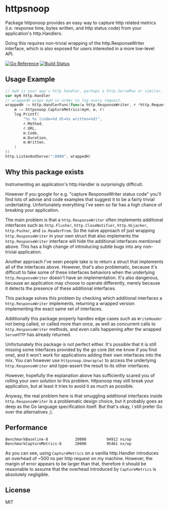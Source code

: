 # httpsnoop

Package httpsnoop provides an easy way to capture http related metrics (i.e.
response time, bytes written, and http status code) from your application's
http.Handlers.

Doing this requires non-trivial wrapping of the http.ResponseWriter interface,
which is also exposed for users interested in a more low-level API.

[![Go Reference](https://pkg.go.dev/badge/github.com/felixge/httpsnoop.svg)](https://pkg.go.dev/github.com/felixge/httpsnoop)
[![Build Status](https://github.com/felixge/httpsnoop/actions/workflows/main.yaml/badge.svg)](https://github.com/felixge/httpsnoop/actions/workflows/main.yaml)

## Usage Example

```go
// myH is your app's http handler, perhaps a http.ServeMux or similar.
var myH http.Handler
// wrappedH wraps myH in order to log every request.
wrappedH := http.HandlerFunc(func(w http.ResponseWriter, r *http.Request) {
	m := httpsnoop.CaptureMetrics(myH, w, r)
	log.Printf(
		"%s %s (code=%d dt=%s written=%d)",
		r.Method,
		r.URL,
		m.Code,
		m.Duration,
		m.Written,
	)
})
http.ListenAndServe(":8080", wrappedH)
```

## Why this package exists

Instrumenting an application's http.Handler is surprisingly difficult.

However if you google for e.g. "capture ResponseWriter status code" you'll find
lots of advise and code examples that suggest it to be a fairly trivial
undertaking. Unfortunately everything I've seen so far has a high chance of
breaking your application.

The main problem is that a `http.ResponseWriter` often implements additional
interfaces such as `http.Flusher`, `http.CloseNotifier`, `http.Hijacker`, `http.Pusher`, and
`io.ReaderFrom`. So the naive approach of just wrapping `http.ResponseWriter`
in your own struct that also implements the `http.ResponseWriter` interface
will hide the additional interfaces mentioned above. This has a high change of
introducing subtle bugs into any non-trivial application.

Another approach I've seen people take is to return a struct that implements
all of the interfaces above. However, that's also problematic, because it's
difficult to fake some of these interfaces behaviors when the underlying
`http.ResponseWriter` doesn't have an implementation. It's also dangerous,
because an application may choose to operate differently, merely because it
detects the presence of these additional interfaces.

This package solves this problem by checking which additional interfaces a
`http.ResponseWriter` implements, returning a wrapped version implementing the
exact same set of interfaces.

Additionally this package properly handles edge cases such as `WriteHeader` not
being called, or called more than once, as well as concurrent calls to
`http.ResponseWriter` methods, and even calls happening after the wrapped
`ServeHTTP` has already returned.

Unfortunately this package is not perfect either. It's possible that it is
still missing some interfaces provided by the go core (let me know if you find
one), and it won't work for applications adding their own interfaces into the
mix. You can however use `httpsnoop.Unwrap(w)` to access the underlying
`http.ResponseWriter` and type-assert the result to its other interfaces.

However, hopefully the explanation above has sufficiently scared you of rolling
your own solution to this problem. httpsnoop may still break your application,
but at least it tries to avoid it as much as possible.

Anyway, the real problem here is that smuggling additional interfaces inside
`http.ResponseWriter` is a problematic design choice, but it probably goes as
deep as the Go language specification itself. But that's okay, I still prefer
Go over the alternatives ;).

## Performance

```
BenchmarkBaseline-8      	   20000	     94912 ns/op
BenchmarkCaptureMetrics-8	   20000	     95461 ns/op
```

As you can see, using `CaptureMetrics` on a vanilla http.Handler introduces an
overhead of ~500 ns per http request on my machine. However, the margin of
error appears to be larger than that, therefore it should be reasonable to
assume that the overhead introduced by `CaptureMetrics` is absolutely
negligible.

## License

MIT

